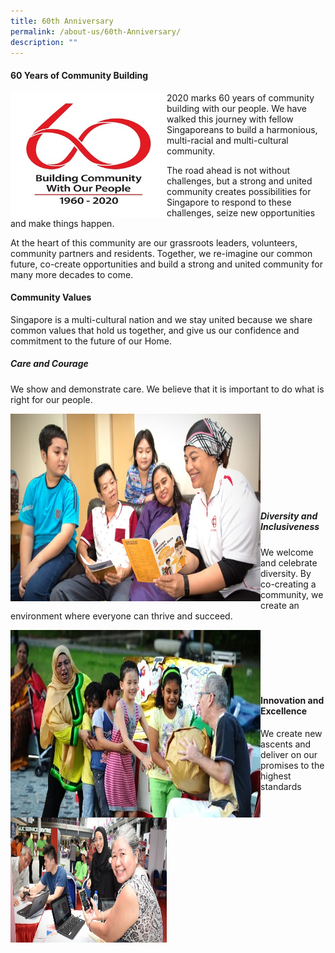 ```yaml
---
title: 60th Anniversary
permalink: /about-us/60th-Anniversary/
description: ""
---
```

#### **60 Years of Community Building**


<img style="height:200px;width:250px" align="left" src="/images/About%20Us/60th%20Anniversary/pa60-logo-high-res462929700a1d6b0c895eff0000f6c7a3.jpg">
2020 marks 60 years of community building with our people. We have walked this journey with fellow Singaporeans to build a harmonious, multi-racial and multi-cultural community.

The road ahead is not without challenges, but a strong and united community creates possibilities for Singapore to respond to these challenges, seize new opportunities and make things happen.

At the heart of this community are our grassroots leaders, volunteers, community partners and residents. Together, we re-imagine our common future, co-create opportunities and build a strong and united community for many more decades to come.

#### **Community Values**
Singapore is a multi-cultural nation and we stay united because we share common values that hold us together, and give us our confidence and commitment to the future of our Home.

##### Care and Courage

We show and demonstrate care. We believe that it is important to do what is right for our people.

<img style="height:300px;width:400px" align="left" src="/images/About%20Us/60th%20Anniversary/Care%20and%20Courage.jpg"><br><br><br><br><br><br><br><br>


##### Diversity and Inclusiveness

We welcome and celebrate diversity. By co-creating a community, we create an environment where everyone can thrive and succeed.

<img style="height:300px;width:400px" align="left" src="/images/About%20Us/60th%20Anniversary/Diversity%20and%20Inclusiveness.jpg"><br><br><br><br><br>


#### Innovation and Excellence

We create new ascents and deliver on our promises to the highest standards
<img style="height:200px;width:250px" align="left" src="/images/About%20Us/60th%20Anniversary/Innovation%20and%20Excellence.jpg">